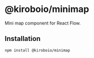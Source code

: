 # @kiroboio/minimap

Mini map component for React Flow.

## Installation 

```sh 
npm install @kiroboio/minimap
```

